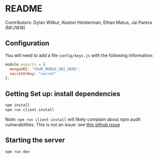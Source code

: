 # README

Contributors:
Dylan Wilbur,
Keaton Heisterman,
Ethan Matus,
Jai Parera (NFJ1618)

## Configuration
You will need to add a file `config/keys.js` with the following information:
```javascript
module.exports = {
  mongoURI: "YOUR_MONGO_URI_HERE",
  secretOrKey: "secret"
};
```

## Getting Set up: install dependencies
```bash
npm install
npm run client-install
```

Note: `npm run client-install` will likely complain about npm audit vulnerabilities. This is not an issue: see [this github issue](https://github.com/facebook/create-react-app/issues/11174)

## Starting the server


```bash
npm run dev
```

